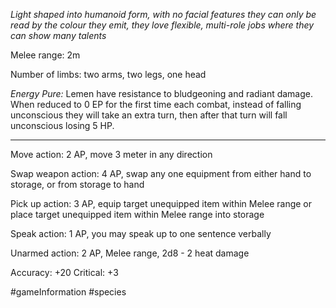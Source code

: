 *Light shaped into humanoid form, with no facial features they can only be read by the colour they emit, they love flexible, multi-role jobs where they can show many talents*

Melee range: 2m

Number of limbs: two arms, two legs, one head

*Energy Pure:* Lemen have resistance to bludgeoning and radiant damage. When reduced to 0 EP for the first time each combat, instead of falling unconscious they will take an extra turn, then after that turn will fall unconscious losing 5 HP.

---

Move action: 2 AP, move 3 meter in any direction

Swap weapon action: 4 AP, swap any one equipment from either hand to storage, or from storage to hand

Pick up action: 3 AP, equip target unequipped item within Melee range or place target unequipped item within Melee range into storage

Speak action: 1 AP, you may speak up to one sentence verbally

Unarmed action: 2 AP, Melee range, 2d8 - 2 heat damage

Accuracy: +20
Critical: +3

#gameInformation #species